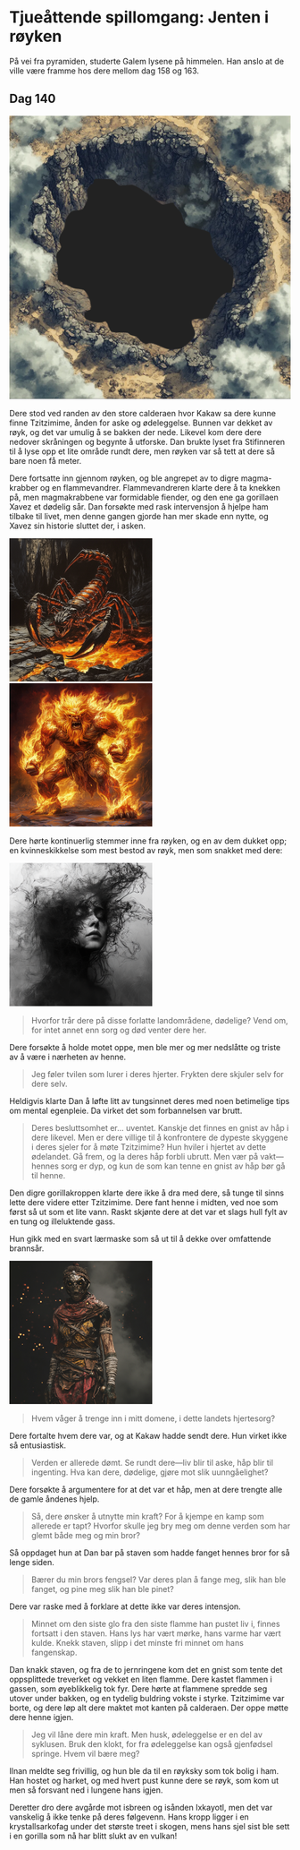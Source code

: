 # Tjueåttende spillomgang: Jenten i røyken

På vei fra pyramiden, studerte Galem lysene på himmelen. Han anslo at de ville være framme hos dere mellom dag 158 og 163.

## Dag 140

![Caldera](images/caldera_fog.png)

Dere stod ved randen av den store calderaen hvor Kakaw sa dere kunne finne Tzitzimime, ånden for aske og ødeleggelse. Bunnen var dekket av røyk, og det var umulig å se bakken der nede. Likevel kom dere dere nedover skråningen og begynte å utforske. Dan brukte lyset fra Stifinneren til å lyse opp et lite område rundt dere, men røyken var så tett at dere så bare noen få meter.

Dere fortsatte inn gjennom røyken, og ble angrepet av to digre magma-krabber og en flammevandrer. Flammevandreren klarte dere å ta knekken på, men magmakrabbene var formidable fiender, og den ene ga gorillaen Xavez et dødelig sår. Dan forsøkte med rask intervensjon å hjelpe ham tilbake til livet, men denne gangen gjorde han mer skade enn nytte, og Xavez sin historie sluttet der, i asken.

![Magmaskorpion](images/magma_scorpion.png) ![Flammevandrer](images/fire_strider.png)

Dere hørte kontinuerlig stemmer inne fra røyken, og en av dem dukket opp; en kvinneskikkelse som mest bestod av røyk, men som snakket med dere:

![Trist dame](images/despair.png)

> Hvorfor trår dere på disse forlatte landområdene, dødelige? Vend om, for intet annet enn sorg og død venter dere her.

Dere forsøkte å holde motet oppe, men ble mer og mer nedslåtte og triste av å være i nærheten av henne. 

> Jeg føler tvilen som lurer i deres hjerter. Frykten dere skjuler selv for dere selv.  

Heldigvis klarte Dan å løfte litt av tungsinnet deres med noen betimelige tips om mental egenpleie. Da virket det som forbannelsen var brutt.

> Deres besluttsomhet er... uventet. Kanskje det finnes en gnist av håp i dere likevel. Men er dere villige til å konfrontere de dypeste skyggene i deres sjeler for å møte Tzitzimime? Hun hviler i hjertet av dette ødelandet. Gå frem, og la deres håp forbli ubrutt. Men vær på vakt—hennes sorg er dyp, og kun de som kan tenne en gnist av håp bør gå til henne.

Den digre gorillakroppen klarte dere ikke å dra med dere, så tunge til sinns lette dere videre etter Tzitzimime. Dere fant henne i midten, ved noe som først så ut som et lite vann. Raskt skjønte dere at det var et slags hull fylt av en tung og illeluktende gass.

Hun gikk med en svart lærmaske som så ut til å dekke over omfattende brannsår.

![Tzitzimime](<images/Tzitzimime .png>)

> Hvem våger å trenge inn i mitt domene, i dette landets hjertesorg?

Dere fortalte hvem dere var, og at Kakaw hadde sendt dere. Hun virket ikke så entusiastisk.

> Verden er allerede dømt. Se rundt dere—liv blir til aske, håp blir til ingenting. Hva kan dere, dødelige, gjøre mot slik uunngåelighet?

Dere forsøkte å argumentere for at det var et håp, men at dere trengte alle de gamle åndenes hjelp.

> Så, dere ønsker å utnytte min kraft? For å kjempe en kamp som allerede er tapt? Hvorfor skulle jeg bry meg om denne verden som har glemt både meg og min bror?

Så oppdaget hun at Dan bar på staven som hadde fanget hennes bror for så lenge siden.

> Bærer du min brors fengsel? Var deres plan å fange meg, slik han ble fanget, og pine meg slik han ble pinet?

Dere var raske med å forklare at dette ikke var deres intensjon.

> Minnet om den siste glo fra den siste flamme han pustet liv i, finnes fortsatt i den staven. Hans lys har vært mørke, hans varme har vært kulde. Knekk staven, slipp i det minste fri minnet om hans fangenskap.

Dan knakk staven, og fra de to jernringene kom det en gnist som tente det oppsplittede treverket og vekket en liten flamme. Dere kastet flammen i gassen, som øyeblikkelig tok fyr. Dere hørte at flammene spredde seg utover under bakken, og en tydelig buldring vokste i styrke. Tzitzimime var borte, og dere løp alt dere maktet mot kanten på calderaen. Der oppe møtte dere henne igjen.

> Jeg vil låne dere min kraft. Men husk, ødeleggelse er en del av syklusen. Bruk den klokt, for fra ødeleggelse kan også gjenfødsel springe. Hvem vil bære meg?

Ilnan meldte seg frivillig, og hun ble da til en røyksky som tok bolig i ham. Han hostet og harket, og med hvert pust kunne dere se røyk, som kom ut men så forsvant ned i lungene hans igjen.

Deretter dro dere avgårde mot isbreen og isånden Ixkayotl, men det var vanskelig å ikke tenke på deres følgevenn. Hans kropp ligger i en krystallsarkofag under det største treet i skogen, mens hans sjel sist ble sett i en gorilla som nå har blitt slukt av en vulkan!

